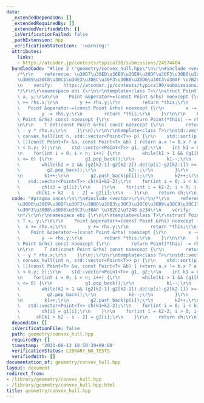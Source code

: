 ```yaml
---
data:
  _extendedDependsOn: []
  _extendedRequiredBy: []
  _extendedVerifiedWith: []
  _isVerificationFailed: false
  _pathExtension: hpp
  _verificationStatusIcon: ':warning:'
  attributes:
    links:
    - https://atcoder.jp/contests/typical90/submissions/24974484
  bundledCode: "#line 2 \"geometry/convex_hull.hpp\"\n\r\n#include <vector>\r\n\r\n\
    /*\r\n    reference: \u30D7\u30ED\u30B0\u30E9\u30DF\u30F3\u30B0\u30B3\u30F3\u30C6\
    \u30B9\u30C8\u30C1\u30E3\u30EC\u30F3\u30B8\u30D6\u30C3\u30AF \u7B2C2\u7248 p234\r\
    \n    verify:    https://atcoder.jp/contests/typical90/submissions/24974484\r\n\
    */\r\n\r\nnamespace ebi {\r\n\r\ntemplate<class T>\r\nstruct Point {\r\n    T\
    \ x, y;\r\n\r\n    Point &operator+=(const Point &rhs) noexcept {\r\n        x\
    \ += rhs.x;\r\n        y += rhs.y;\r\n        return *this;\r\n    }\r\n\r\n \
    \   Point &operator-=(const Point &rhs) noexcept {\r\n        x -= rhs.x;\r\n\
    \        y -= rhs.y;\r\n        return *this;\r\n    }\r\n\r\n    Point operator-(const\
    \ Point &rhs) const noexcept {\r\n        return Point(*this) -= rhs;\r\n    }\r\
    \n\r\n    T det(const Point &rhs) const noexcept {\r\n        return x * rhs.y\
    \ - y * rhs.x;\r\n    }\r\n};\r\n\r\ntemplate<class T>\r\nstd::vector<Point<T>>\
    \ convex_hull(int n, std::vector<Point<T>> p) {\r\n    std::sort(p.begin(), p.end(),\
    \ [](const Point<T> &a, const Point<T> &b) { return a.x != b.x ? a.x < b.x : a.y\
    \ < b.y; });\r\n    std::vector<Point<T>> g1, g2;\r\n    int k1 = 0, k2 = 0;\r\
    \n    for(int i = 0; i < n; i++) {\r\n        while(k1 > 1 && (g1[k1-1]-g1[k1-2]).det(p[i]-g1[k1-1])\
    \ <= 0) {\r\n            g1.pop_back();\r\n            k1--;\r\n        }\r\n\
    \        while(k2 > 1 && (g2[k2-1]-g2[k2-2]).det(p[i]-g2[k2-1]) >= 0) {\r\n  \
    \          g2.pop_back();\r\n            k2--;\r\n        }\r\n        g1.push_back(p[i]);\r\
    \n        k1++;\r\n        g2.push_back(p[i]);\r\n        k2++;\r\n    }\r\n \
    \   std::vector<Point<T>> ch(k1+k2-2);\r\n    for(int i = 0; i < k1; i++) {\r\n\
    \        ch[i] = g1[i];\r\n    }\r\n    for(int i = k2-2; i > 0; i--) {\r\n  \
    \      ch[k1 + k2 - i - 2] = g2[i];\r\n    }\r\n    return ch;\r\n}\r\n\r\n}\n"
  code: "#pragma once\r\n\r\n#include <vector>\r\n\r\n/*\r\n    reference: \u30D7\u30ED\
    \u30B0\u30E9\u30DF\u30F3\u30B0\u30B3\u30F3\u30C6\u30B9\u30C8\u30C1\u30E3\u30EC\
    \u30F3\u30B8\u30D6\u30C3\u30AF \u7B2C2\u7248 p234\r\n    verify:    https://atcoder.jp/contests/typical90/submissions/24974484\r\
    \n*/\r\n\r\nnamespace ebi {\r\n\r\ntemplate<class T>\r\nstruct Point {\r\n   \
    \ T x, y;\r\n\r\n    Point &operator+=(const Point &rhs) noexcept {\r\n      \
    \  x += rhs.x;\r\n        y += rhs.y;\r\n        return *this;\r\n    }\r\n\r\n\
    \    Point &operator-=(const Point &rhs) noexcept {\r\n        x -= rhs.x;\r\n\
    \        y -= rhs.y;\r\n        return *this;\r\n    }\r\n\r\n    Point operator-(const\
    \ Point &rhs) const noexcept {\r\n        return Point(*this) -= rhs;\r\n    }\r\
    \n\r\n    T det(const Point &rhs) const noexcept {\r\n        return x * rhs.y\
    \ - y * rhs.x;\r\n    }\r\n};\r\n\r\ntemplate<class T>\r\nstd::vector<Point<T>>\
    \ convex_hull(int n, std::vector<Point<T>> p) {\r\n    std::sort(p.begin(), p.end(),\
    \ [](const Point<T> &a, const Point<T> &b) { return a.x != b.x ? a.x < b.x : a.y\
    \ < b.y; });\r\n    std::vector<Point<T>> g1, g2;\r\n    int k1 = 0, k2 = 0;\r\
    \n    for(int i = 0; i < n; i++) {\r\n        while(k1 > 1 && (g1[k1-1]-g1[k1-2]).det(p[i]-g1[k1-1])\
    \ <= 0) {\r\n            g1.pop_back();\r\n            k1--;\r\n        }\r\n\
    \        while(k2 > 1 && (g2[k2-1]-g2[k2-2]).det(p[i]-g2[k2-1]) >= 0) {\r\n  \
    \          g2.pop_back();\r\n            k2--;\r\n        }\r\n        g1.push_back(p[i]);\r\
    \n        k1++;\r\n        g2.push_back(p[i]);\r\n        k2++;\r\n    }\r\n \
    \   std::vector<Point<T>> ch(k1+k2-2);\r\n    for(int i = 0; i < k1; i++) {\r\n\
    \        ch[i] = g1[i];\r\n    }\r\n    for(int i = k2-2; i > 0; i--) {\r\n  \
    \      ch[k1 + k2 - i - 2] = g2[i];\r\n    }\r\n    return ch;\r\n}\r\n\r\n}"
  dependsOn: []
  isVerificationFile: false
  path: geometry/convex_hull.hpp
  requiredBy: []
  timestamp: '2021-08-12 18:50:39+09:00'
  verificationStatus: LIBRARY_NO_TESTS
  verifiedWith: []
documentation_of: geometry/convex_hull.hpp
layout: document
redirect_from:
- /library/geometry/convex_hull.hpp
- /library/geometry/convex_hull.hpp.html
title: geometry/convex_hull.hpp
---
```


